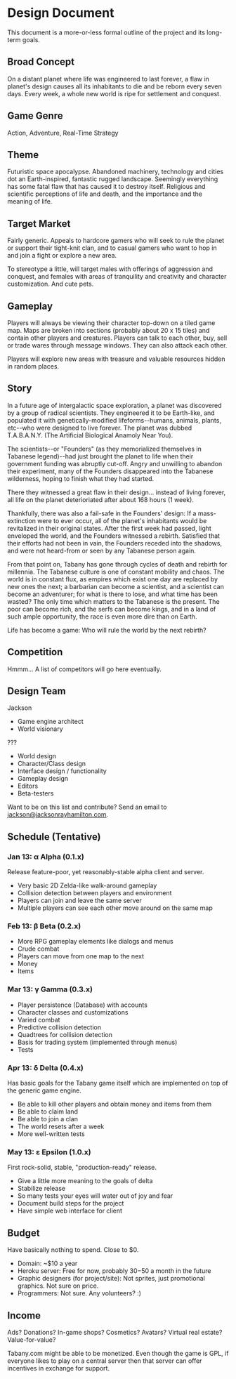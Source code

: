 Design Document
===============

This document is a more-or-less formal outline of the project and its long-term goals.


Broad Concept
-------------

On a distant planet where life was engineered to last forever, a flaw in planet's design causes all its inhabitants to die and be reborn every seven days. Every week, a whole new world is ripe for settlement and conquest.


Game Genre
----------

Action, Adventure, Real-Time Strategy


Theme
-----

Futuristic space apocalypse. Abandoned machinery, technology and cities dot an Earth-inspired, fantastic rugged landscape. Seemingly everything has some fatal flaw that has caused it to destroy itself.
Religious and scientific perceptions of life and death, and the importance and the meaning of life.


Target Market
-------------

Fairly generic. Appeals to hardcore gamers who will seek to rule the planet or support their tight-knit clan, and to casual gamers who want to hop in and join a fight or explore a new area.

To stereotype a little, will target males with offerings of aggression and conquest, and females with areas of tranquility and creativity and character customization. And cute pets.


Gameplay
--------

Players will always be viewing their character top-down on a tiled game map. Maps are broken into sections (probably about 20 x 15 tiles) and contain other players and creatures. Players can talk to each other, buy, sell or trade wares through message windows. They can also attack each other.
  
Players will explore new areas with treasure and valuable resources hidden in random places.


Story
-----

In a future age of intergalactic space exploration, a planet was discovered by a group of radical scientists. They engineered it to be Earth-like, and populated it with genetically-modified lifeforms--humans, animals, plants, etc--who were designed to live forever. The planet was dubbed T.A.B.A.N.Y. (The Artificial Biological Anamoly Near You).
  
The scientists--or "Founders" (as they memorialized themselves in Tabanese legend)--had just brought the planet to life when their government funding was abruptly cut-off. Angry and unwilling to abandon their experiment, many of the Founders disappeared into the Tabanese wilderness, hoping to finish what they had started.

There they witnessed a great flaw in their design... instead of living forever, all life on the planet deterioriated after about 168 hours (1 week).
  
Thankfully, there was also a fail-safe in the Founders' design: If a mass-extinction were to ever occur, all of the planet's inhabitants would be revitalized in their original states. After the first week had passed, light enveloped the world, and the Founders witnessed a rebirth. Satisfied that their efforts had not been in vain, the Founders receded into the shadows, and were not heard-from or seen by any Tabanese person again.
  
From that point on, Tabany has gone through cycles of death and rebirth for millennia. The Tabanese culture is one of constant mobility and chaos. The world is in constant flux, as empires which exist one day are replaced by new ones the next; a barbarian can become a scientist, and a scientist can become an adventurer; for what is there to lose, and what time has been wasted? The only time which matters to the Tabanese is the present. The poor can become rich, and the serfs can become kings, and in a land of such ample opportunity, the race is even more dire than on Earth.
  
Life has become a game: Who will rule the world by the next rebirth?


Competition
-----------

Hmmm... A list of competitors will go here eventually.


Design Team
-----------

Jackson
- Game engine architect
- World visionary

???
- World design
- Character/Class design
- Interface design / functionality
- Gameplay design
- Editors
- Beta-testers

Want to be on this list and contribute? Send an email to jackson@jacksonrayhamilton.com.


Schedule (Tentative)
--------------------

### Jan 13: **α Alpha** (0.1.x)
Release feature-poor, yet reasonably-stable alpha client and server.

- Very basic 2D Zelda-like walk-around gameplay
- Collision detection between players and environment
- Players can join and leave the same server
- Multiple players can see each other move around on the same map
  
### Feb 13: **β Beta** (0.2.x)

- More RPG gameplay elements like dialogs and menus
- Crude combat
- Players can move from one map to the next
- Money
- Items
  
### Mar 13: **γ Gamma** (0.3.x)

- Player persistence (Database) with accounts
- Character classes and customizations
- Varied combat
- Predictive collision detection
- Quadtrees for collision detection
- Basis for trading system (implemented through menus)
- Tests
  
### Apr 13: **δ Delta** (0.4.x)
Has basic goals for the Tabany game itself which are implemented on top of the generic game engine.

- Be able to kill other players and obtain money and items from them
- Be able to claim land
- Be able to join a clan
- The world resets after a week
- More well-written tests
  
### May 13: **ε Epsilon** (1.0.x)
First rock-solid, stable, "production-ready" release.

- Give a little more meaning to the goals of delta
- Stabilize release
- So many tests your eyes will water out of joy and fear
- Document build steps for the project
- Have simple web interface for client


Budget
------

Have basically nothing to spend. Close to $0.
- Domain: ~$10 a year
- Heroku server: Free for now, probably $30-$50 a month in the future
- Graphic designers (for project/site): Not sprites, just promotional graphics. Not sure on price.
- Programmers: Not sure. Any volunteers? :)


Income
------

Ads? Donations? In-game shops? Cosmetics? Avatars? Virtual real estate? Value-for-value?

Tabany.com might be able to be monetized. Even though the game is GPL, if everyone likes to play on a central server then that server can offer incentives in exchange for support.

